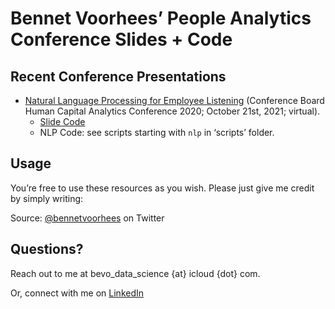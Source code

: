 Bennet Voorhees’ People Analytics Conference Slides + Code
================

## Recent Conference Presentations

  - [Natural Language Processing for Employee
    Listening](https://rpubs.com/bvoorhees/nlp4el) (Conference Board
    Human Capital Analytics Conference 2020; October 21st, 2021;
    virtual).
      - [Slide Code](nlp_for_employee_listening.Rmd)
      - NLP Code: see scripts starting with `nlp` in ‘scripts’ folder.

## Usage

You’re free to use these resources as you wish. Please just give me
credit by simply writing:

Source: [@bennetvoorhees](http://www.twitter.com/bennetvoorhees) on Twitter

## Questions?

Reach out to me at bevo\_data\_science {at} icloud {dot} com. 

Or, connect with me on [LinkedIn](http://www.linkedin.com/in/bennetvoorhees)
